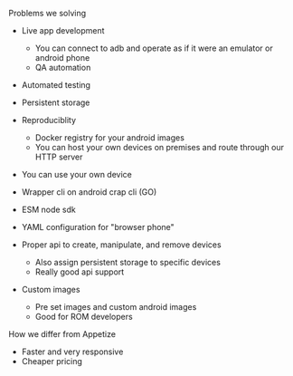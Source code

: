 Problems we solving
- Live app development 
	- You can connect to adb and operate as if it were an emulator or android phone
	- QA automation
- Automated testing
- Persistent storage
- Reproduciblity
	- Docker registry for your android images
	- You can host your own devices on premises and route through our HTTP server

- You can use your own device
- Wrapper cli on android crap cli (GO)
- ESM node sdk

- YAML configuration for "browser phone"

- Proper api to create, manipulate, and remove devices
	- Also assign persistent storage to specific devices
	- Really good api support

- Custom images
	- Pre set images and custom android images
	- Good for ROM developers

How we differ from Appetize
- Faster and very responsive
- Cheaper pricing

